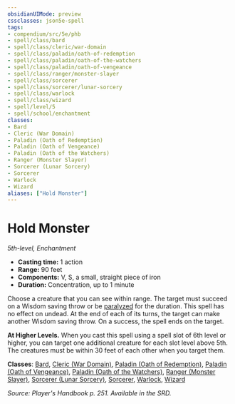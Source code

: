 ```yaml
---
obsidianUIMode: preview
cssclasses: json5e-spell
tags:
- compendium/src/5e/phb
- spell/class/bard
- spell/class/cleric/war-domain
- spell/class/paladin/oath-of-redemption
- spell/class/paladin/oath-of-the-watchers
- spell/class/paladin/oath-of-vengeance
- spell/class/ranger/monster-slayer
- spell/class/sorcerer
- spell/class/sorcerer/lunar-sorcery
- spell/class/warlock
- spell/class/wizard
- spell/level/5
- spell/school/enchantment
classes:
- Bard
- Cleric (War Domain)
- Paladin (Oath of Redemption)
- Paladin (Oath of Vengeance)
- Paladin (Oath of the Watchers)
- Ranger (Monster Slayer)
- Sorcerer (Lunar Sorcery)
- Sorcerer
- Warlock
- Wizard
aliases: ["Hold Monster"]
---
```

# Hold Monster
*5th-level, Enchantment*  

- **Casting time:** 1 action
- **Range:** 90 feet
- **Components:** V, S, a small, straight piece of iron
- **Duration:** Concentration, up to 1 minute

Choose a creature that you can see within range. The target must succeed on a Wisdom saving throw or be [paralyzed](/2-Mechanics/CLI/rules/conditions.md#paralyzed) for the duration. This spell has no effect on undead. At the end of each of its turns, the target can make another Wisdom saving throw. On a success, the spell ends on the target.

**At Higher Levels.** When you cast this spell using a spell slot of 6th level or higher, you can target one additional creature for each slot level above 5th. The creatures must be within 30 feet of each other when you target them.

**Classes**: [Bard](/2-Mechanics/CLI/classes/bard.md), [Cleric (War Domain)](/2-Mechanics/CLI/classes/cleric-war-domain.md), [Paladin (Oath of Redemption)](/2-Mechanics/CLI/classes/paladin-oath-of-redemption-xge.md), [Paladin (Oath of Vengeance)](/2-Mechanics/CLI/classes/paladin-oath-of-vengeance.md), [Paladin (Oath of the Watchers)](/2-Mechanics/CLI/classes/paladin-oath-of-the-watchers-tce.md), [Ranger (Monster Slayer)](/2-Mechanics/CLI/classes/ranger-monster-slayer-xge.md), [Sorcerer (Lunar Sorcery)](/2-Mechanics/CLI/classes/sorcerer-lunar-sorcery-dsotdq.md), [Sorcerer](/2-Mechanics/CLI/classes/sorcerer.md), [Warlock](/2-Mechanics/CLI/classes/warlock.md), [Wizard](/2-Mechanics/CLI/classes/wizard.md)

*Source: Player's Handbook p. 251. Available in the SRD.*